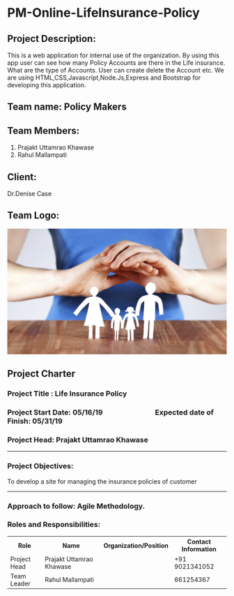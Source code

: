 # PM-Online-LifeInsurance-Policy


## Project Description:
This is a web application for internal use of the organization. By using this app user can see how many  Policy Accounts are there in the Life insurance. What are the type of Accounts. User can create delete the Account etc. We are using HTML,CSS,Javascript,Node.Js,Express and Bootstrap for developing this application.



 ## Team name: Policy Makers



## Team Members:
1. Prajakt Uttamrao Khawase<br>
2. Rahul Mallampati<br>


## Client:
Dr.Denise Case<br>

## Team Logo:

![logo](life-insurance-cost-1024x686-1024x585.jpg)


## Project Charter

### Project Title : Life Insurance Policy

### Project Start Date: 05/16/19 &nbsp;&nbsp;&nbsp;&nbsp;&nbsp;&nbsp;&nbsp;&nbsp;&nbsp;&nbsp;&nbsp;&nbsp;&nbsp;&nbsp;&nbsp;&nbsp;&nbsp;&nbsp;&nbsp;&nbsp;&nbsp;&nbsp;&nbsp;&nbsp;&nbsp;&nbsp;&nbsp;&nbsp;&nbsp;&nbsp;Expected date of Finish: 05/31/19



### Project Head: Prajakt Uttamrao Khawase

<hr>

### Project Objectives:
To develop a site for managing the insurance policies of customer

<hr>


 ### Approach to follow: Agile Methodology.


### Roles and Responsibilities:

<table>
  <tr>
    <th>Role</th>
    <th>Name</th>
    <th>Organization/Position</th>
    <th>Contact Information</th>
  </tr>
  <tr>
    <td>Project Head</td>
    <td>Prajakt Uttamrao Khawase</td>
    <td></td>
   <td>+91 9021341052</td>
  </tr>
  <tr>
    <td>Team Leader</td>
    <td>Rahul Mallampati</td>
    <td></td>
    <td>661254367</td>
  </tr>
  </tr>
</table>
<br>
